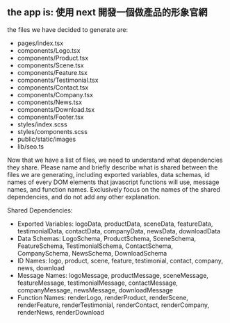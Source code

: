 the app is: 使用 next 開發一個做產品的形象官網
---

the files we have decided to generate are: 
- pages/index.tsx
- components/Logo.tsx
- components/Product.tsx
- components/Scene.tsx
- components/Feature.tsx
- components/Testimonial.tsx
- components/Contact.tsx
- components/Company.tsx
- components/News.tsx
- components/Download.tsx
- components/Footer.tsx
- styles/index.scss
- styles/components.scss
- public/static/images
- lib/seo.ts

Now that we have a list of files, we need to understand what dependencies they share.
Please name and briefly describe what is shared between the files we are generating, including exported variables, data schemas, id names of every DOM elements that javascript functions will use, message names, and function names.
Exclusively focus on the names of the shared dependencies, and do not add any other explanation.

Shared Dependencies:
- Exported Variables: logoData, productData, sceneData, featureData, testimonialData, contactData, companyData, newsData, downloadData
- Data Schemas: LogoSchema, ProductSchema, SceneSchema, FeatureSchema, TestimonialSchema, ContactSchema, CompanySchema, NewsSchema, DownloadSchema
- ID Names: logo, product, scene, feature, testimonial, contact, company, news, download
- Message Names: logoMessage, productMessage, sceneMessage, featureMessage, testimonialMessage, contactMessage, companyMessage, newsMessage, downloadMessage
- Function Names: renderLogo, renderProduct, renderScene, renderFeature, renderTestimonial, renderContact, renderCompany, renderNews, renderDownload